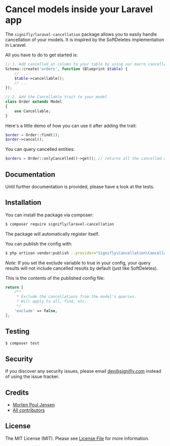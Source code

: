# Cancel models inside your Laravel app

The `signifly/laravel-cancellation` package allows you to easily handle cancellation of your models. It is inspired by the SoftDeletes implementation in Laravel.

All you have to do to get started is:

```php
// 1. Add cancelled_at column to your table by using our macro cancellable
Schema::create('orders', function (Blueprint $table) {
    // ...
    $table->cancellable();
    // ...
});

// 2. Add the Cancellable trait to your model
class Order extends Model
{
    use Cancellable;
}
```

Here's a little demo of how you can use it after adding the trait:

```php
$order = Order::find(1);
$order->cancel();
```

You can query cancelled entities:

```php
$orders = Order::onlyCancelled()->get(); // returns all the cancelled orders
```

## Documentation
Until further documentation is provided, please have a look at the tests.

## Installation

You can install the package via composer:

```bash
$ composer require signifly/laravel-cancellation
```

The package will automatically register itself.

You can publish the config with:
```bash
$ php artisan vendor:publish --provider="Signifly\Cancellation\CancellationServiceProvider" --tag="config"
```

*Note*: If you set the exclude variable to true in your config, your query results will not include cancelled results by default (just like SoftDeletes).


This is the contents of the published config file:
```php
return [
    /**
     * Exclude the cancellations from the model's queries.
     * Will apply to all, find, etc.
     */
    'exclude' => false,
];
```

## Testing
```bash
$ composer test
```

## Security

If you discover any security issues, please email dev@signifly.com instead of using the issue tracker.

## Credits

- [Morten Poul Jensen](https://github.com/pactode)
- [All contributors](../../contributors)

## License

The MIT License (MIT). Please see [License File](LICENSE.md) for more information.
